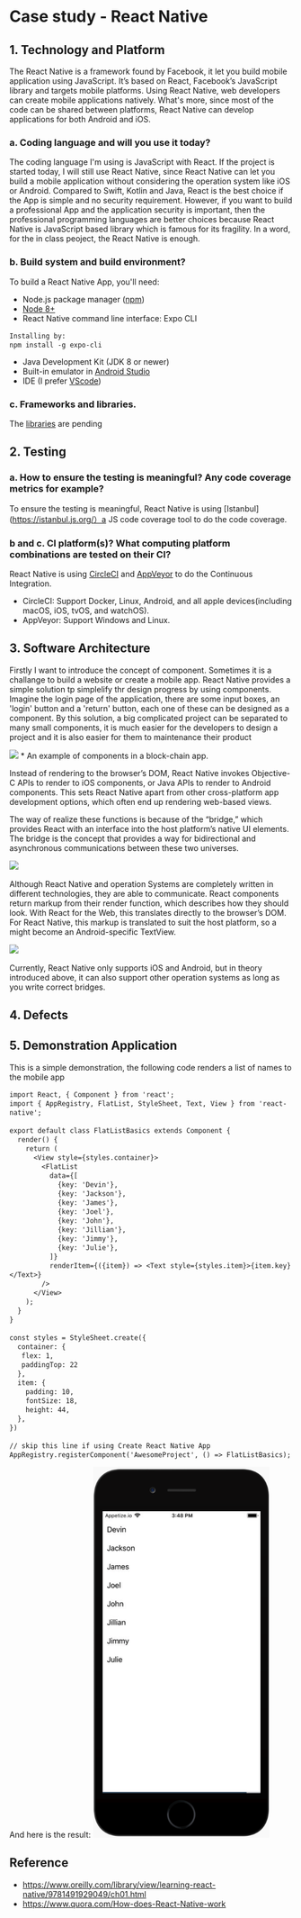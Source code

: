 # Case study - React Native

## 1. Technology and Platform
The React Native is a framework found by Facebook, it let you build mobile application using JavaScript. It’s based on React, Facebook’s JavaScript library and targets mobile platforms. Using React Native, web developers can create mobile applications natively. What's more, since most of the code can be shared between platforms, React Native can develop applications for both Android and iOS.
### a. Coding language and will you use it today?
The coding language I'm using is JavaScript with React. If the project is started today, I will still use React Native, since React Native can let you build a mobile application without considering the operation system like iOS or Android. Compared to Swift, Kotlin and Java, React is the best choice if the App is simple and no security requirement. However, if you want to build a professional App and the application security is important, then the professional programming languages are better choices because React Native is JavaScript based library which is famous for its fragility. In a word, for the in class peoject, the React Native is enough.
### b. Build system and build environment?
To build a React Native App, you'll need:
* Node.js package manager ([npm](https://www.npmjs.com/))
* [Node 8+](https://nodejs.org/en/download/)
* React Native command line interface: Expo CLI
```
Installing by:
npm install -g expo-cli
```
* Java Development Kit (JDK 8 or newer)
* Built-in emulator in [Android Studio](https://developer.android.com/studio/)
* IDE (I prefer [VScode](https://code.visualstudio.com/))
### c. Frameworks and libraries.
The [libraries](https://github.com/facebook/react-native) are pending

## 2. Testing
### a. How to ensure the testing is meaningful? Any code coverage metrics for example?
To ensure the testing is meaningful, React Native is using [Istanbul](https://istanbul.js.org/）a JS code coverage tool to do the code coverage.
### b and c. CI platform(s)? What computing platform combinations are tested on their CI?
React Native is using [CircleCI](https://circleci.com/) and [AppVeyor](https://www.appveyor.com/) to do the Continuous Integration.
* CircleCI: Support Docker, Linux, Android, and all apple devices(including macOS, iOS, tvOS, and watchOS).
* AppVeyor: Support Windows and Linux.

## 3. Software Architecture

Firstly I want to introduce the concept of component. Sometimes it is a challange to build a website or create a mobile app. React Native provides a simple solution tp simplelify thr design progress by using components. Imagine the login page of the application, there are some input boxes, an 'login' button and a 'return' button, each one of these can be designed as a component. By this solution, a big complicated project can be separated to many small components, it is much easier for the developers to design a project and it is also easier for them to maintenance their product

<img src="https://rationalappdev.com/wp-content/uploads/2017/08/Components-1.png" />
* An example of components in a block-chain app.

Instead of rendering to the browser’s DOM, React Native invokes Objective-C APIs to render to iOS components, or Java APIs to render to Android components. This sets React Native apart from other cross-platform app development options, which often end up rendering web-based views.

The way of realize these functions is because of the “bridge,” which provides React with an interface into the host platform’s native UI elements. The bridge is the concept that provides a way for bidirectional and asynchronous communications between these two universes. 

<img src="https://cdn-images-1.medium.com/max/1600/1*JT_Smf1u3fJTBY8ev9WAzg.png" />

Although React Native and operation Systems are completely written in different technologies, they are able to communicate. React components return markup from their render function, which describes how they should look. With React for the Web, this translates directly to the browser’s DOM. For React Native, this markup is translated to suit the host platform, so a <View> might become an Android-specific TextView.
  
<img src="https://cdn-images-1.medium.com/max/800/1*sucxk9LMqW9booBv4f02cg.png" />

Currently, React Native only supports iOS and Android, but in theory introduced above, it can also support other operation systems as long as you write correct bridges.

## 4. Defects

## 5. Demonstration Application
This is a simple demonstration, the following code renders a list of names to the mobile app
```
import React, { Component } from 'react';
import { AppRegistry, FlatList, StyleSheet, Text, View } from 'react-native';

export default class FlatListBasics extends Component {
  render() {
    return (
      <View style={styles.container}>
        <FlatList
          data={[
            {key: 'Devin'},
            {key: 'Jackson'},
            {key: 'James'},
            {key: 'Joel'},
            {key: 'John'},
            {key: 'Jillian'},
            {key: 'Jimmy'},
            {key: 'Julie'},
          ]}
          renderItem={({item}) => <Text style={styles.item}>{item.key}</Text>}
        />
      </View>
    );
  }
}

const styles = StyleSheet.create({
  container: {
   flex: 1,
   paddingTop: 22
  },
  item: {
    padding: 10,
    fontSize: 18,
    height: 44,
  },
})

// skip this line if using Create React Native App
AppRegistry.registerComponent('AwesomeProject', () => FlatListBasics);
```
And here is the result:
<img src="https://github.com/ec500-software-engineering/case-study-ethanhou99/blob/master/Demo.png" />

## Reference
* https://www.oreilly.com/library/view/learning-react-native/9781491929049/ch01.html
* https://www.quora.com/How-does-React-Native-work
